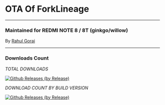 # OTA Of ForkLineage

---------------------------------------------------------------------------------

### Maintained for REDMI NOTE 8 / 8T (ginkgo/willow)

By [Rahul Gorai](https://github.com/RahulGorai0206)

---------------------------------------------------------------------------------

### Downloads Count

*TOTAL DOWNLOADS*

[![Github Releases (by Release)](https://img.shields.io/github/downloads/RahulGorai0206/OTA_FLOS/total.svg)](https://github.com/RahulGorai0206/OTA_FLOS/releases)

*DOWNLOAD COUNT BY BUILD VERSION*


[![Github Releases (by Release)](https://img.shields.io/github/downloads/RahulGorai0206/OTA_FLOS/12.5.5/total.svg)](https://github.com/RahulGorai0206/OTA_FLOS/releases)

